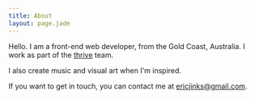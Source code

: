 ```yaml
---
title: About
layout: page.jade
---
```

Hello. I am a front-end web developer, from the Gold Coast, Australia. I work as part of the [thrive](http://thriveweb.com.au) team.

I also create music and visual art when I'm inspired.

If you want to get in touch, you can contact me at [ericjinks@gmail.com](mailto:ericjinks@gmail.com).
